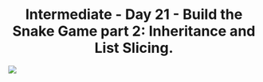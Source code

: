 <h1 align=center>Intermediate - Day 21 - Build the Snake Game part 2: Inheritance and List Slicing.</h1>
<p align==center><image src="snake.png"></image></p>